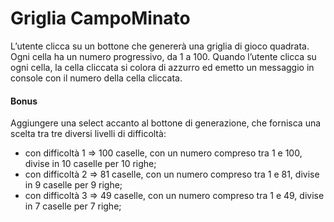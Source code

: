 Griglia CampoMinato
===
L’utente clicca su un bottone che genererà una griglia di gioco quadrata. Ogni cella ha un numero progressivo, da 1 a 100. Quando l’utente clicca su ogni cella, la cella cliccata si colora di azzurro ed emetto un messaggio in console con il numero della cella cliccata.

#### Bonus
Aggiungere una select accanto al bottone di generazione, che fornisca una scelta tra tre diversi livelli di difficoltà:

- con difficoltà 1 => 100 caselle, con un numero compreso tra 1 e 100, divise in 10 caselle per 10 righe;
- con difficoltà 2 => 81 caselle, con un numero compreso tra 1 e 81, divise in 9 caselle per 9 righe;
- con difficoltà 3 => 49 caselle, con un numero compreso tra 1 e 49, divise in 7 caselle per 7 righe;
